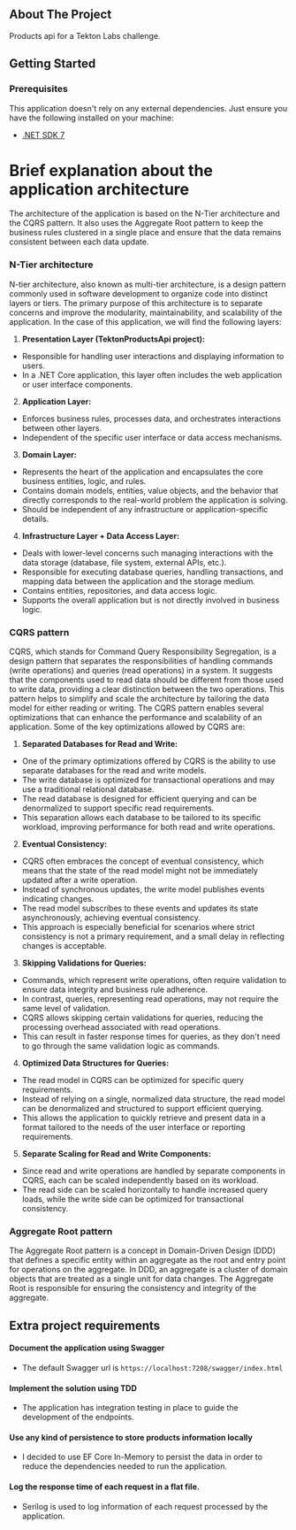 ## About The Project

Products api for a Tekton Labs challenge.

## Getting Started

### Prerequisites

This application doesn't rely on any external dependencies. Just ensure you have the following installed on your machine:

- [.NET SDK 7](https://dotnet.microsoft.com/download/dotnet/7.0)

# Brief explanation about the application architecture

The architecture of the application is based on the N-Tier architecture and the CQRS pattern. It also uses the Aggregate Root pattern to keep the business rules clustered in a single place and ensure that the data remains consistent between each data update.

### N-Tier architecture

N-tier architecture, also known as multi-tier architecture, is a design pattern commonly used in software development to organize code into distinct layers or tiers. The primary purpose of this architecture is to separate concerns and improve the modularity, maintainability, and scalability of the application. In the case of this application, we will find the following layers:
1. **Presentation Layer (TektonProductsApi project):**
-	Responsible for handling user interactions and displaying information to users.
-	In a .NET Core application, this layer often includes the web application or user interface components.
2. **Application Layer:**
-	Enforces business rules, processes data, and orchestrates interactions between other layers.
-	Independent of the specific user interface or data access mechanisms.
3. **Domain Layer:**
-	Represents the heart of the application and encapsulates the core business entities, logic, and rules.
-	Contains domain models, entities, value objects, and the behavior that directly corresponds to the real-world problem the application is solving.
-	Should be independent of any infrastructure or application-specific details.
4. **Infrastructure Layer + Data Access Layer:**
-	Deals with lower-level concerns such managing interactions with the data storage (database, file system, external APIs, etc.).
-	Responsible for executing database queries, handling transactions, and mapping data between the application and the storage medium.
-	Contains entities, repositories, and data access logic.
-	Supports the overall application but is not directly involved in business logic.

### CQRS pattern

CQRS, which stands for Command Query Responsibility Segregation, is a design pattern that separates the responsibilities of handling commands (write operations) and queries (read operations) in a system. It suggests that the components used to read data should be different from those used to write data, providing a clear distinction between the two operations. This pattern helps to simplify and scale the architecture by tailoring the data model for either reading or writing.
The CQRS pattern enables several optimizations that can enhance the performance and scalability of an application. Some of the key optimizations allowed by CQRS are:
1.	**Separated Databases for Read and Write:**
-	One of the primary optimizations offered by CQRS is the ability to use separate databases for the read and write models.
-	The write database is optimized for transactional operations and may use a traditional relational database.
-	The read database is designed for efficient querying and can be denormalized to support specific read requirements.
-	This separation allows each database to be tailored to its specific workload, improving performance for both read and write operations.
2.	**Eventual Consistency:**
-	CQRS often embraces the concept of eventual consistency, which means that the state of the read model might not be immediately updated after a write operation.
-	Instead of synchronous updates, the write model publishes events indicating changes.
-	The read model subscribes to these events and updates its state asynchronously, achieving eventual consistency.
-	This approach is especially beneficial for scenarios where strict consistency is not a primary requirement, and a small delay in reflecting changes is acceptable.
3.	**Skipping Validations for Queries:**
-	Commands, which represent write operations, often require validation to ensure data integrity and business rule adherence.
-	In contrast, queries, representing read operations, may not require the same level of validation.
-	CQRS allows skipping certain validations for queries, reducing the processing overhead associated with read operations.
-	This can result in faster response times for queries, as they don't need to go through the same validation logic as commands.
4.	**Optimized Data Structures for Queries:**
-	The read model in CQRS can be optimized for specific query requirements.
-	Instead of relying on a single, normalized data structure, the read model can be denormalized and structured to support efficient querying.
-	This allows the application to quickly retrieve and present data in a format tailored to the needs of the user interface or reporting requirements.
5.	**Separate Scaling for Read and Write Components:**
-	Since read and write operations are handled by separate components in CQRS, each can be scaled independently based on its workload.
-	The read side can be scaled horizontally to handle increased query loads, while the write side can be optimized for transactional consistency.

### Aggregate Root pattern

The Aggregate Root pattern is a concept in Domain-Driven Design (DDD) that defines a specific entity within an aggregate as the root and entry point for operations on the aggregate. In DDD, an aggregate is a cluster of domain objects that are treated as a single unit for data changes. The Aggregate Root is responsible for ensuring the consistency and integrity of the aggregate.

## Extra project requirements

#### Document the application using Swagger
- The default Swagger url is `https://localhost:7208/swagger/index.html`

#### Implement the solution using TDD
- The application has integration testing in place to guide the development of the endpoints.

#### Use any kind of persistence to store products information locally
- I decided to use EF Core In-Memory to persist the data in order to reduce the dependencies needed to run the application.

#### Log the response time of each request in a flat file.
- Serilog is used to log information of each request processed by the application.
